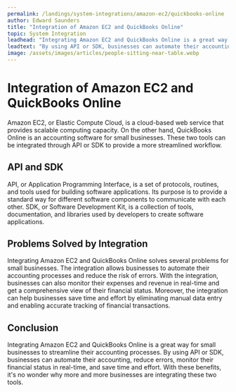 ```yaml
---
permalink: /landings/system-integrations/amazon-ec2/quickbooks-online
author: Edward Saunders
title: "Integration of Amazon EC2 and QuickBooks Online"
topic: System Integration
leadhead: "Integrating Amazon EC2 and QuickBooks Online is a great way for small businesses to streamline their accounting processes"
leadtext: "By using API or SDK, businesses can automate their accounting, reduce errors, monitor their financial status in real-time, and save time and effort. With these benefits, it's no wonder why more and more businesses are integrating these two tools."
image: /assets/images/articles/people-sitting-near-table.webp
---
```

<div class="arttext">	<h1>Integration of Amazon EC2 and QuickBooks Online</h1>
	<p>Amazon EC2, or Elastic Compute Cloud, is a cloud-based web service that provides scalable computing capacity. On the other hand, QuickBooks Online is an accounting software for small businesses. These two tools can be integrated through API or SDK to provide a more streamlined workflow.</p>
	<h2>API and SDK</h2>
	<p>API, or Application Programming Interface, is a set of protocols, routines, and tools used for building software applications. Its purpose is to provide a standard way for different software components to communicate with each other. SDK, or Software Development Kit, is a collection of tools, documentation, and libraries used by developers to create software applications.</p>
	<h2>Problems Solved by Integration</h2>
	<p>Integrating Amazon EC2 and QuickBooks Online solves several problems for small businesses. The integration allows businesses to automate their accounting processes and reduce the risk of errors. With the integration, businesses can also monitor their expenses and revenue in real-time and get a comprehensive view of their financial status. Moreover, the integration can help businesses save time and effort by eliminating manual data entry and enabling accurate tracking of financial transactions.</p>
	<h2>Conclusion</h2>
	<p>Integrating Amazon EC2 and QuickBooks Online is a great way for small businesses to streamline their accounting processes. By using API or SDK, businesses can automate their accounting, reduce errors, monitor their financial status in real-time, and save time and effort. With these benefits, it's no wonder why more and more businesses are integrating these two tools.</p>
</div>
